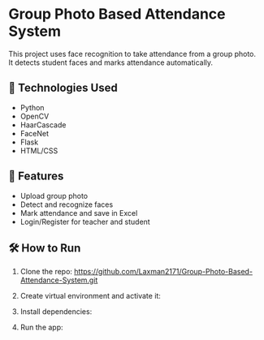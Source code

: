 # Group Photo Based Attendance System

This project uses face recognition to take attendance from a group photo.  
It detects student faces and marks attendance automatically.

## 🔧 Technologies Used

- Python
- OpenCV
- HaarCascade
- FaceNet
- Flask
- HTML/CSS

## 🚀 Features

- Upload group photo
- Detect and recognize faces
- Mark attendance and save in Excel
- Login/Register for teacher and student

## 🛠 How to Run

1. Clone the repo:  https://github.com/Laxman2171/Group-Photo-Based-Attendance-System.git

2. Create virtual environment and activate it:
   
3. Install dependencies:

4. Run the app:


